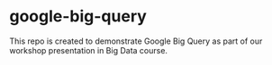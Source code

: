 # google-big-query
This repo is created to demonstrate Google Big Query as part of our workshop presentation in Big Data course.
